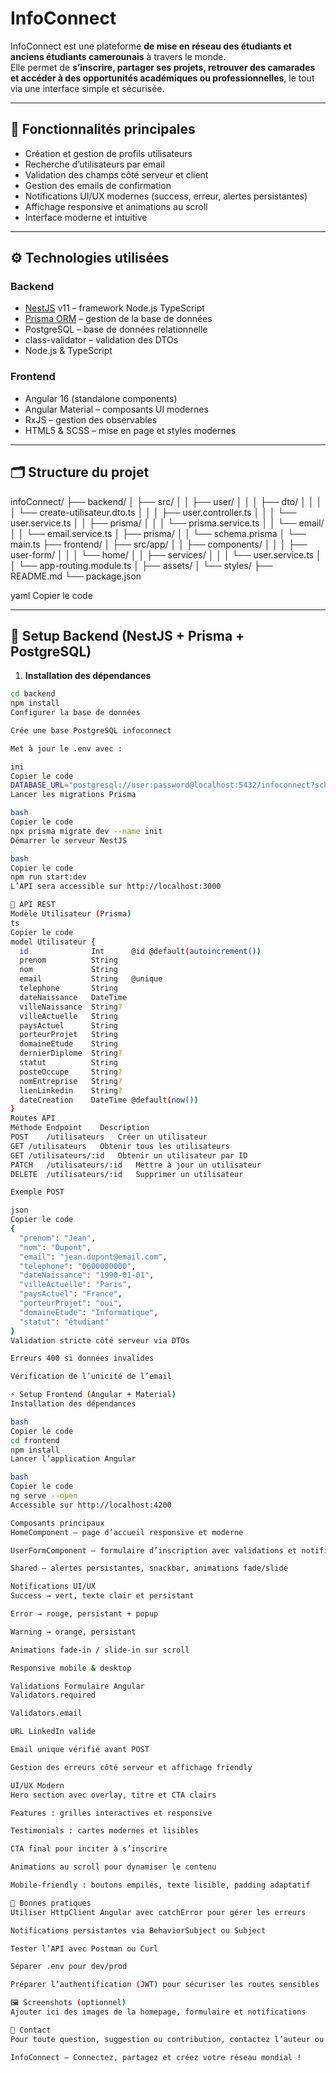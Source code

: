 # InfoConnect

InfoConnect est une plateforme **de mise en réseau des étudiants et anciens étudiants camerounais** à travers le monde.  
Elle permet de **s’inscrire, partager ses projets, retrouver des camarades et accéder à des opportunités académiques ou professionnelles**, le tout via une interface simple et sécurisée.

---

## 🚀 Fonctionnalités principales

- Création et gestion de profils utilisateurs
- Recherche d’utilisateurs par email
- Validation des champs côté serveur et client
- Gestion des emails de confirmation
- Notifications UI/UX modernes (success, erreur, alertes persistantes)
- Affichage responsive et animations au scroll
- Interface moderne et intuitive

---

## ⚙️ Technologies utilisées

### Backend

- [NestJS](https://nestjs.com/) v11 – framework Node.js TypeScript
- [Prisma ORM](https://www.prisma.io/) – gestion de la base de données
- PostgreSQL – base de données relationnelle
- class-validator – validation des DTOs
- Node.js & TypeScript

### Frontend

- Angular 16 (standalone components)
- Angular Material – composants UI modernes
- RxJS – gestion des observables
- HTML5 & SCSS – mise en page et styles modernes

---

## 🗂 Structure du projet

infoConnect/
├── backend/
│ ├── src/
│ │ ├── user/
│ │ │ ├── dto/
│ │ │ │ └── create-utilisateur.dto.ts
│ │ │ ├── user.controller.ts
│ │ │ └── user.service.ts
│ │ ├── prisma/
│ │ │ └── prisma.service.ts
│ │ └── email/
│ │ └── email.service.ts
│ ├── prisma/
│ │ └── schema.prisma
│ └── main.ts
├── frontend/
│ ├── src/app/
│ │ ├── components/
│ │ │ ├── user-form/
│ │ │ └── home/
│ │ ├── services/
│ │ │ └── user.service.ts
│ │ └── app-routing.module.ts
│ ├── assets/
│ └── styles/
├── README.md
└── package.json

yaml
Copier le code

---

## 💾 Setup Backend (NestJS + Prisma + PostgreSQL)

1. **Installation des dépendances**

```bash
cd backend
npm install
Configurer la base de données

Crée une base PostgreSQL infoconnect

Met à jour le .env avec :

ini
Copier le code
DATABASE_URL="postgresql://user:password@localhost:5432/infoconnect?schema=public"
Lancer les migrations Prisma

bash
Copier le code
npx prisma migrate dev --name init
Démarrer le serveur NestJS

bash
Copier le code
npm run start:dev
L’API sera accessible sur http://localhost:3000

🧪 API REST
Modèle Utilisateur (Prisma)
ts
Copier le code
model Utilisateur {
  id              Int      @id @default(autoincrement())
  prenom          String
  nom             String
  email           String   @unique
  telephone       String
  dateNaissance   DateTime
  villeNaissance  String?
  villeActuelle   String
  paysActuel      String
  porteurProjet   String
  domaineEtude    String
  dernierDiplome  String?
  statut          String
  posteOccupe     String?
  nomEntreprise   String?
  lienLinkedin    String?
  dateCreation    DateTime @default(now())
}
Routes API
Méthode	Endpoint	Description
POST	/utilisateurs	Créer un utilisateur
GET	/utilisateurs	Obtenir tous les utilisateurs
GET	/utilisateurs/:id	Obtenir un utilisateur par ID
PATCH	/utilisateurs/:id	Mettre à jour un utilisateur
DELETE	/utilisateurs/:id	Supprimer un utilisateur

Exemple POST

json
Copier le code
{
  "prenom": "Jean",
  "nom": "Dupont",
  "email": "jean.dupont@email.com",
  "telephone": "0600000000",
  "dateNaissance": "1990-01-01",
  "villeActuelle": "Paris",
  "paysActuel": "France",
  "porteurProjet": "oui",
  "domaineEtude": "Informatique",
  "statut": "étudiant"
}
Validation stricte côté serveur via DTOs

Erreurs 400 si données invalides

Vérification de l’unicité de l’email

⚡ Setup Frontend (Angular + Material)
Installation des dépendances

bash
Copier le code
cd frontend
npm install
Lancer l’application Angular

bash
Copier le code
ng serve --open
Accessible sur http://localhost:4200

Composants principaux
HomeComponent – page d’accueil responsive et moderne

UserFormComponent – formulaire d’inscription avec validations et notifications persistantes

Shared – alertes persistantes, snackbar, animations fade/slide

Notifications UI/UX
Success → vert, texte clair et persistant

Error → rouge, persistant + popup

Warning → orange, persistant

Animations fade-in / slide-in sur scroll

Responsive mobile & desktop

Validations Formulaire Angular
Validators.required

Validators.email

URL LinkedIn valide

Email unique vérifié avant POST

Gestion des erreurs côté serveur et affichage friendly

UI/UX Modern
Hero section avec overlay, titre et CTA clairs

Features : grilles interactives et responsive

Testimonials : cartes modernes et lisibles

CTA final pour inciter à s’inscrire

Animations au scroll pour dynamiser le contenu

Mobile-friendly : boutons empilés, texte lisible, padding adaptatif

📌 Bonnes pratiques
Utiliser HttpClient Angular avec catchError pour gérer les erreurs

Notifications persistantes via BehaviorSubject ou Subject

Tester l’API avec Postman ou Curl

Séparer .env pour dev/prod

Préparer l’authentification (JWT) pour sécuriser les routes sensibles

🖼 Screenshots (optionnel)
Ajouter ici des images de la homepage, formulaire et notifications

📝 Contact
Pour toute question, suggestion ou contribution, contactez l’auteur ou ouvrez une issue sur le dépôt GitHub.

InfoConnect – Connectez, partagez et créez votre réseau mondial !




